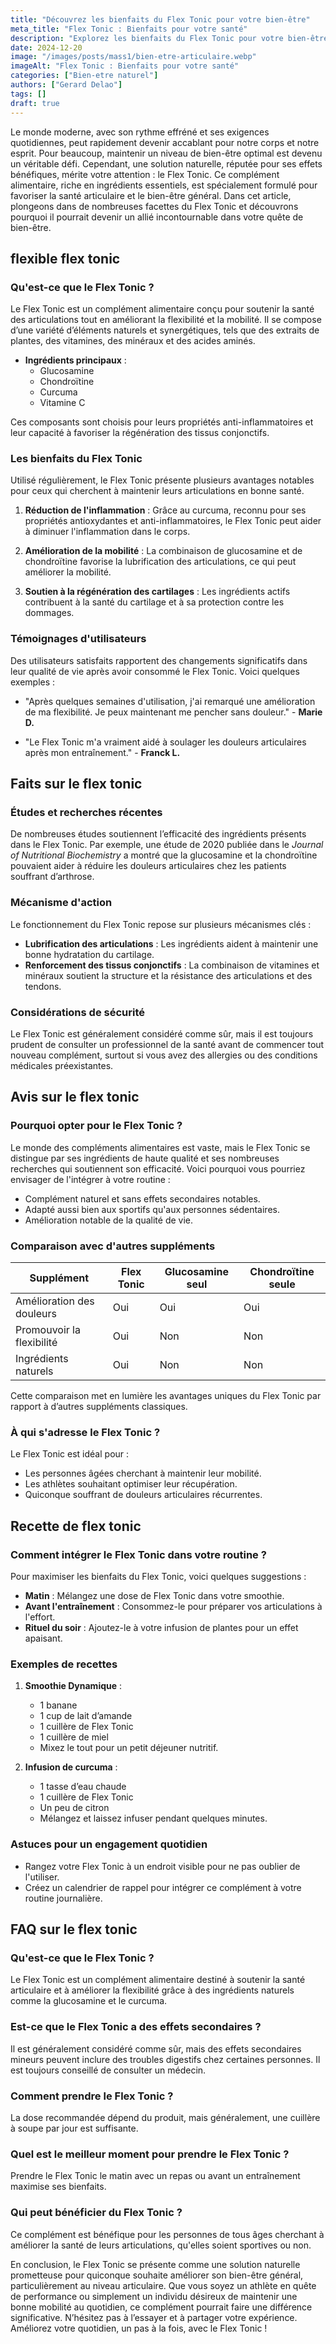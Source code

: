 ```yaml
---
title: "Découvrez les bienfaits du Flex Tonic pour votre bien-être"
meta_title: "Flex Tonic : Bienfaits pour votre santé"
description: "Explorez les bienfaits du Flex Tonic pour votre bien-être et votre santé articulaire avec notre guide complet."
date: 2024-12-20
image: "/images/posts/mass1/bien-etre-articulaire.webp"
imageAlt: "Flex Tonic : Bienfaits pour votre santé"
categories: ["Bien-etre naturel"]
authors: ["Gerard Delao"]
tags: []
draft: true
---
```


Le monde moderne, avec son rythme effréné et ses exigences quotidiennes, peut rapidement devenir accablant pour notre corps et notre esprit. Pour beaucoup, maintenir un niveau de bien-être optimal est devenu un véritable défi. Cependant, une solution naturelle, réputée pour ses effets bénéfiques, mérite votre attention : le Flex Tonic. Ce complément alimentaire, riche en ingrédients essentiels, est spécialement formulé pour favoriser la santé articulaire et le bien-être général. Dans cet article, plongeons dans de nombreuses facettes du Flex Tonic et découvrons pourquoi il pourrait devenir un allié incontournable dans votre quête de bien-être.

## flexible flex tonic

### Qu'est-ce que le Flex Tonic ?

Le Flex Tonic est un complément alimentaire conçu pour soutenir la santé des articulations tout en améliorant la flexibilité et la mobilité. Il se compose d’une variété d’éléments naturels et synergétiques, tels que des extraits de plantes, des vitamines, des minéraux et des acides aminés.

- **Ingrédients principaux** : 
  - Glucosamine 
  - Chondroïtine 
  - Curcuma
  - Vitamine C

Ces composants sont choisis pour leurs propriétés anti-inflammatoires et leur capacité à favoriser la régénération des tissus conjonctifs.

### Les bienfaits du Flex Tonic

Utilisé régulièrement, le Flex Tonic présente plusieurs avantages notables pour ceux qui cherchent à maintenir leurs articulations en bonne santé.

1. **Réduction de l'inflammation** : Grâce au curcuma, reconnu pour ses propriétés antioxydantes et anti-inflammatoires, le Flex Tonic peut aider à diminuer l'inflammation dans le corps.
   
2. **Amélioration de la mobilité** : La combinaison de glucosamine et de chondroïtine favorise la lubrification des articulations, ce qui peut améliorer la mobilité.

3. **Soutien à la régénération des cartilages** : Les ingrédients actifs contribuent à la santé du cartilage et à sa protection contre les dommages.

### Témoignages d'utilisateurs

Des utilisateurs satisfaits rapportent des changements significatifs dans leur qualité de vie après avoir consommé le Flex Tonic. Voici quelques exemples :

- "Après quelques semaines d'utilisation, j'ai remarqué une amélioration de ma flexibilité. Je peux maintenant me pencher sans douleur." - **Marie D.**

- "Le Flex Tonic m'a vraiment aidé à soulager les douleurs articulaires après mon entraînement." - **Franck L.**

## Faits sur le flex tonic

### Études et recherches récentes

De nombreuses études soutiennent l’efficacité des ingrédients présents dans le Flex Tonic. Par exemple, une étude de 2020 publiée dans le *Journal of Nutritional Biochemistry* a montré que la glucosamine et la chondroïtine pouvaient aider à réduire les douleurs articulaires chez les patients souffrant d’arthrose.

### Mécanisme d'action

Le fonctionnement du Flex Tonic repose sur plusieurs mécanismes clés :

- **Lubrification des articulations** : Les ingrédients aident à maintenir une bonne hydratation du cartilage.
- **Renforcement des tissus conjonctifs** : La combinaison de vitamines et minéraux soutient la structure et la résistance des articulations et des tendons.

### Considérations de sécurité

Le Flex Tonic est généralement considéré comme sûr, mais il est toujours prudent de consulter un professionnel de la santé avant de commencer tout nouveau complément, surtout si vous avez des allergies ou des conditions médicales préexistantes.

## Avis sur le flex tonic

### Pourquoi opter pour le Flex Tonic ?

Le monde des compléments alimentaires est vaste, mais le Flex Tonic se distingue par ses ingrédients de haute qualité et ses nombreuses recherches qui soutiennent son efficacité. Voici pourquoi vous pourriez envisager de l'intégrer à votre routine :

- Complément naturel et sans effets secondaires notables.
- Adapté aussi bien aux sportifs qu'aux personnes sédentaires.
- Amélioration notable de la qualité de vie.

### Comparaison avec d'autres suppléments

| Supplément         | Flex Tonic    | Glucosamine seul | Chondroïtine seule |
|--------------------|---------------|------------------|--------------------|
| Amélioration des douleurs | Oui           | Oui              | Oui                |
| Promouvoir la flexibilité  | Oui           | Non              | Non                |
| Ingrédients naturels | Oui           | Non              | Non                |

Cette comparaison met en lumière les avantages uniques du Flex Tonic par rapport à d’autres suppléments classiques.

### À qui s'adresse le Flex Tonic ?

Le Flex Tonic est idéal pour :

- Les personnes âgées cherchant à maintenir leur mobilité.
- Les athlètes souhaitant optimiser leur récupération.
- Quiconque souffrant de douleurs articulaires récurrentes.

## Recette de flex tonic

### Comment intégrer le Flex Tonic dans votre routine ?

Pour maximiser les bienfaits du Flex Tonic, voici quelques suggestions :

- **Matin** : Mélangez une dose de Flex Tonic dans votre smoothie.
- **Avant l'entraînement** : Consommez-le pour préparer vos articulations à l'effort.
- **Rituel du soir** : Ajoutez-le à votre infusion de plantes pour un effet apaisant.

### Exemples de recettes

1. **Smoothie Dynamique** :
   - 1 banane
   - 1 cup de lait d’amande
   - 1 cuillère de Flex Tonic
   - 1 cuillère de miel
   - Mixez le tout pour un petit déjeuner nutritif.

2. **Infusion de curcuma** :
   - 1 tasse d’eau chaude
   - 1 cuillère de Flex Tonic
   - Un peu de citron
   - Mélangez et laissez infuser pendant quelques minutes.

### Astuces pour un engagement quotidien

- Rangez votre Flex Tonic à un endroit visible pour ne pas oublier de l'utiliser.
- Créez un calendrier de rappel pour intégrer ce complément à votre routine journalière.

## FAQ sur le flex tonic

### Qu'est-ce que le Flex Tonic ?

Le Flex Tonic est un complément alimentaire destiné à soutenir la santé articulaire et à améliorer la flexibilité grâce à des ingrédients naturels comme la glucosamine et le curcuma.

### Est-ce que le Flex Tonic a des effets secondaires ?

Il est généralement considéré comme sûr, mais des effets secondaires mineurs peuvent inclure des troubles digestifs chez certaines personnes. Il est toujours conseillé de consulter un médecin.

### Comment prendre le Flex Tonic ?

La dose recommandée dépend du produit, mais généralement, une cuillère à soupe par jour est suffisante. 

### Quel est le meilleur moment pour prendre le Flex Tonic ?

Prendre le Flex Tonic le matin avec un repas ou avant un entraînement maximise ses bienfaits.

### Qui peut bénéficier du Flex Tonic ?

Ce complément est bénéfique pour les personnes de tous âges cherchant à améliorer la santé de leurs articulations, qu'elles soient sportives ou non.

En conclusion, le Flex Tonic se présente comme une solution naturelle prometteuse pour quiconque souhaite améliorer son bien-être général, particulièrement au niveau articulaire. Que vous soyez un athlète en quête de performance ou simplement un individu désireux de maintenir une bonne mobilité au quotidien, ce complément pourrait faire une différence significative. N’hésitez pas à l’essayer et à partager votre expérience. Améliorez votre quotidien, un pas à la fois, avec le Flex Tonic !

